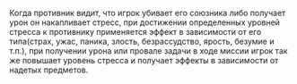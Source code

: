 Когда противник видит, что игрок убивает его союзника либо получает урон он накапливает стресс, при достижении определенных уровней стресса к противнику применяется эффект в зависимости от его типа(страх, ужас, паника, злость, безрассудство, ярость, безумие и т.п.), при получении урона или провале задачи в ходе миссии игрок так же повышает уровень стресса и получает эффекты в зависимости от надетых предметов. 